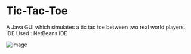 # Tic-Tac-Toe
A Java GUI which simulates a tic tac toe between two real world players.
<br>
IDE Used : NetBeans IDE

![image](https://user-images.githubusercontent.com/78521741/215309158-1368dcd3-bf7b-40a0-8362-e970c02f49f2.png)
